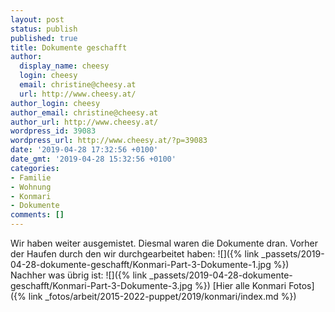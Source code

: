 ```yaml
---
layout: post
status: publish
published: true
title: Dokumente geschafft
author:
  display_name: cheesy
  login: cheesy
  email: christine@cheesy.at
  url: http://www.cheesy.at/
author_login: cheesy
author_email: christine@cheesy.at
author_url: http://www.cheesy.at/
wordpress_id: 39083
wordpress_url: http://www.cheesy.at/?p=39083
date: '2019-04-28 17:32:56 +0100'
date_gmt: '2019-04-28 15:32:56 +0100'
categories:
- Familie
- Wohnung
- Konmari
- Dokumente
comments: []
---
```

Wir haben weiter ausgemistet. Diesmal waren die Dokumente dran.
Vorher der Haufen durch den wir durchgearbeitet haben:
 ![]({% link _passets/2019-04-28-dokumente-geschafft/Konmari-Part-3-Dokumente-1.jpg %})
Nachher was übrig ist:
 ![]({% link _passets/2019-04-28-dokumente-geschafft/Konmari-Part-3-Dokumente-3.jpg %})
[Hier alle Konmari Fotos]({% link _fotos/arbeit/2015-2022-puppet/2019/konmari/index.md %})

